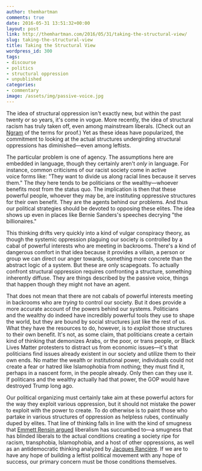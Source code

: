 ```yaml
---
author: themhartman
comments: true
date: 2016-05-31 13:51:32+00:00
layout: post
link: http://themhartman.com/2016/05/31/taking-the-structural-view/
slug: taking-the-structural-view
title: Taking the Structural View
wordpress_id: 300
tags:
- discourse
- politics
- structural oppression
- unpublished
categories:
- commentary
image: /assets/img/passive-voice.jpg
---
```


The idea of structural oppression isn't exactly new, but within the past twenty or so years, it's come in vogue. More recently, the idea of structural racism has truly taken off, even among mainstream liberals. (Check out an [Ngram](https://books.google.com/ngrams/graph?content=structural+oppression%2C+structural+racism&year_start=1916&year_end=2016&corpus=15&smoothing=3&share=&direct_url=t1%3B%2Cstructural%20oppression%3B%2Cc0%3B.t1%3B%2Cstructural%20racism%3B%2Cc0) of the terms for proof.) Yet as these ideas have popularized, the commitment to looking at the actual structures undergirding structural oppressions has diminished—even among leftists.

The particular problem is one of agency. The assumptions here are embedded in language, though they certainly aren't _only_ in language. For instance, common criticisms of our racist society come in active voice forms like: "They want to divide us along racial lines because it serves them." The _they_ here tends to be politicians or the wealthy—whoever benefits most from the status quo. The implication is then that these powerful people, whoever they may be, are instituting oppressive structures for their own benefit. They are the agents behind our problems. And thus our political strategies should be devoted to opposing these elites. The idea shows up even in places like Bernie Sanders's speeches decrying "the billionaires."

This thinking drifts very quickly into a kind of vulgar conspiracy theory, as though the systemic oppression plaguing our society is controlled by a cabal of powerful interests who are meeting in backrooms. There's a kind of dangerous comfort in that idea because it provides a villain, a person or group we can direct our anger towards, something more concrete than the abstract logic of a system. But these are only scapegoats. To actually confront structural oppression requires confronting a structure, something inherently diffuse. They are things described by the passive voice, things that happen though they might not have an agent.

That does not mean that there are not cabals of powerful interests meeting in backrooms who are _trying_ to control our society. But it does provide a more accurate account of the powers behind our systems. Politicians and the wealthy do indeed have incredibly powerful tools they use to shape the world, but they are bound by social structures just like the rest of us. What they have the resources to do, however, is to _exploit_ those structures to their own benefit. It's not, as some claim, that politicians create a certain kind of thinking that demonizes Arabs, or the poor, or trans people, or Black Lives Matter protesters to distract us from economic issues—it's that politicians find issues already existent in our society and utilize them to their own ends. No matter the wealth or institutional power, individuals could not create a fear or hatred like Islamophobia from nothing; they must find it, perhaps in a nascent form, in the people already. Only then can they use it. If politicans and the wealthy actually had that power, the GOP would have destroyed Trump long ago.

Our political organizing must certainly take aim at these powerful actors for the way they exploit various oppression, but it should not mistake the power to exploit with the power to create. To do otherwise is to paint those who partake in various structures of oppression as helpless rubes, continually duped by elites. That line of thinking falls in line with the kind of smugness that [Emmett Rensin argued](http://www.vox.com/2016/4/21/11451378/smug-american-liberalism) liberalism has succumbed to—a smugness that has blinded liberals to the actual conditions creating a society ripe for racism, transphobia, Islamophobia, and a host of other oppressions, as well as an antidemocratic thinking analyzed by [Jacques Rancière](http://www.amazon.com/Democracy-Radical-Thinkers-Jacques-Ranciere/dp/1781681503). If we are to have any hope of building a leftist political movement with any hope of success, our primary concern must be those conditions themselves.
